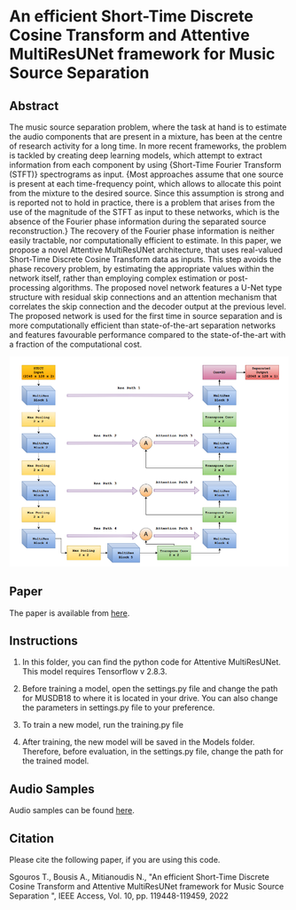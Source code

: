 
# An efficient Short-Time Discrete Cosine Transform and Attentive MultiResUNet framework for Music Source Separation

## Abstract
The music source separation problem, where the task at hand is to estimate the audio components that are present in a mixture, has been at the centre of research activity for a long time. In more recent frameworks, the problem is tackled by creating deep learning models, which attempt to extract information from each component by using {Short-Time Fourier Transform (STFT)} spectrograms as input. {Most approaches assume that one source is present at each time-frequency point, which allows to allocate this point from the mixture to the desired source. Since this assumption is strong and is reported not to hold in practice, there is a problem that arises from the use of the magnitude of the STFT as input to these networks, which is the absence of the Fourier phase information during the separated source reconstruction.}  The recovery of the Fourier phase information is neither easily tractable, nor computationally efficient to estimate. In this paper, we propose a novel Attentive MultiResUNet architecture, that uses real-valued Short-Time Discrete Cosine Transform data as inputs. This step avoids the phase recovery problem, by estimating the appropriate values within the network itself, rather than employing complex estimation or post-processing algorithms. The proposed novel network features a U-Net type structure with residual skip connections and an attention mechanism that correlates the skip connection and the decoder output at the previous level. The proposed network is used for the first time in source separation and is more computationally efficient than state-of-the-art separation networks and features favourable performance compared to the state-of-the-art with a fraction of the computational cost.

![Attentive MultiResUNet](AttentMultiResUNet.PNG)

## Paper

The paper is available from [here](https://ieeexplore.ieee.org/document/9947051).

## Instructions

1. In this folder, you can find the python code for Attentive MultiResUNet. This model requires Tensorflow v 2.8.3.

2. Before training a model, open the settings.py file and change the path for MUSDB18 to where it is located in your drive.
You can also change the parameters in settings.py file to your preference.

3. To train a new model, run the training.py file

4. After training, the new model will be saved in the Models folder. Therefore, before evaluation, in the settings.py file, change the path for the trained model.

## Audio Samples

Audio samples can be found [here](https://tsgouros09.github.io/Attentive-MultiResUNet). 

## Citation
Please cite the following paper, if you are using this code.

Sgouros T., Bousis A., Mitianoudis N., "An efficient Short-Time Discrete Cosine Transform and Attentive MultiResUNet framework for Music Source Separation ", IEEE Access, Vol. 10, pp. 119448-119459, 2022
